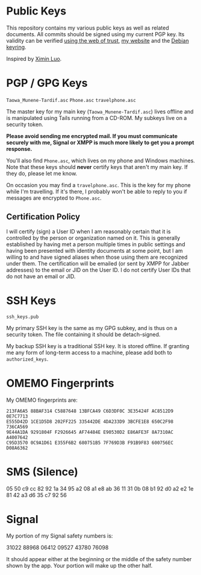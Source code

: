 # Public Keys

This repository contains my various public keys as well as related
documents. All commits should be signed using my current PGP key.
Its validity can be verified [using the web of trust](https://pgp.cs.uu.nl/),
[my website](https://taowa.ca/key.asc) and the
[Debian keyring](https://keyring.debian.org/).


Inspired by [Ximin Luo](https://github.com/infinity0/pubkeys).


# PGP / GPG Keys
`Taowa_Munene-Tardif.asc`
`Phone.asc`
`travelphone.asc`

The master key for my main key (`Taowa_Munene-Tardif.asc`) lives
offline and is manipulated using Tails running from a CD-ROM.
My subkeys live on a security token.

**Please avoid sending me encrypted mail. If you must communicate
securely with me, Signal or XMPP is much more likely to get you a 
prompt response.**

You'll also find `Phone.asc`, which lives on my phone and Windows
machines. Note that these keys should **never** certify keys that
aren't my main key. If they do, please let me know.

On occasion you may find a `travelphone.asc`. This is the key for my
phone while I'm travelling. If it's there, I probably won't be able to
reply to you if messages are encrypted to `Phone.asc`.

## Certification Policy
I will certify (sign) a User ID when I am reasonably certain that it is
controlled by the person or organization named on it. This is generally
established by having met a person multiple times in public settings
and having been presented with identity documents at some point, but I
am willing to and have signed aliases when those using them are
recognized under them. The certification will be emailed (or sent by
XMPP for Jabber addresses) to the email or JID on the User ID. I do not
certify User IDs that do not have an email or JID.


# SSH Keys
`ssh_keys.pub`

My primary SSH key is the same as my GPG subkey, and is thus on a
security token. The file containing it should be detach-signed.

My backup SSH key is a traditional SSH key. It is stored offline. If
granting me any form of long-term access to a machine, please
add both to `authorized_keys`.


# OMEMO Fingerprints
My OMEMO fingerprints are:
```
213FA6A5 88BAF314 C5887648 13BFCA49 C6D3DF0C 3E35424F AC8512D9 0E7C7713
E555D42D 1CE1D5D8 202FF225 335442DE 4DA233D9 3BCFE1E8 650C2F98 736CA569
9E44A1DA 9291804F F2926645 AF74484E E90530D2 E86AFE3F 8A7310AC A4007642
C95D3570 0C9A1D61 E355F6B2 680751B5 7F769D3B F91B9F83 600756EC D08A6362
```

# SMS (Silence)
05 50 c9 cc 82 92 1a 34 95 a2 08 a1 e8 ab 36 11 31
0b 08 b1 92 d0 a2 e2 1e 81 42 a3 d6 35 c7 92 56

# Signal
My portion of my Signal safety numbers is:

31022 88968 06412 09527 43780 76098

It should appear either at the beginning or the middle of the safety
number shown by the app. Your portion will make up the other half.
